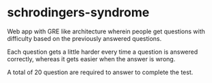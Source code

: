 # schrodingers-syndrome
Web app with GRE like architecture wherein people get questions with difficulty 
based on the previously answered questions.

Each question gets a little harder every time a question is answered correctly,
 whereas it gets easier when the answer is wrong.

A total of 20 question are required to answer to complete the test.
